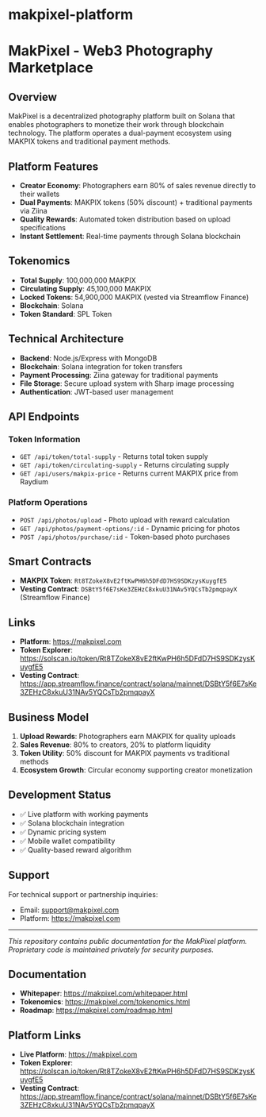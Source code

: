 # makpixel-platform
# MakPixel - Web3 Photography Marketplace

## Overview
MakPixel is a decentralized photography platform built on Solana that enables photographers to monetize their work through blockchain technology. The platform operates a dual-payment ecosystem using MAKPIX tokens and traditional payment methods.

## Platform Features
- **Creator Economy**: Photographers earn 80% of sales revenue directly to their wallets
- **Dual Payments**: MAKPIX tokens (50% discount) + traditional payments via Ziina
- **Quality Rewards**: Automated token distribution based on upload specifications
- **Instant Settlement**: Real-time payments through Solana blockchain

## Tokenomics
- **Total Supply**: 100,000,000 MAKPIX
- **Circulating Supply**: 45,100,000 MAKPIX
- **Locked Tokens**: 54,900,000 MAKPIX (vested via Streamflow Finance)
- **Blockchain**: Solana
- **Token Standard**: SPL Token

## Technical Architecture
- **Backend**: Node.js/Express with MongoDB
- **Blockchain**: Solana integration for token transfers
- **Payment Processing**: Ziina gateway for traditional payments
- **File Storage**: Secure upload system with Sharp image processing
- **Authentication**: JWT-based user management

## API Endpoints
### Token Information
- `GET /api/token/total-supply` - Returns total token supply
- `GET /api/token/circulating-supply` - Returns circulating supply
- `GET /api/users/makpix-price` - Returns current MAKPIX price from Raydium

### Platform Operations
- `POST /api/photos/upload` - Photo upload with reward calculation
- `GET /api/photos/payment-options/:id` - Dynamic pricing for photos
- `POST /api/photos/purchase/:id` - Token-based photo purchases

## Smart Contracts
- **MAKPIX Token**: `Rt8TZokeX8vE2ftKwPH6h5DFdD7HS9SDKzysKuygfE5`
- **Vesting Contract**: `DSBtY5f6E7sKe3ZEHzC8xkuU31NAv5YQCsTb2pmqpayX` (Streamflow Finance)

## Links
- **Platform**: https://makpixel.com
- **Token Explorer**: https://solscan.io/token/Rt8TZokeX8vE2ftKwPH6h5DFdD7HS9SDKzysKuygfE5
- **Vesting Contract**: https://app.streamflow.finance/contract/solana/mainnet/DSBtY5f6E7sKe3ZEHzC8xkuU31NAv5YQCsTb2pmqpayX

## Business Model
1. **Upload Rewards**: Photographers earn MAKPIX for quality uploads
2. **Sales Revenue**: 80% to creators, 20% to platform liquidity
3. **Token Utility**: 50% discount for MAKPIX payments vs traditional methods
4. **Ecosystem Growth**: Circular economy supporting creator monetization

## Development Status
- ✅ Live platform with working payments
- ✅ Solana blockchain integration
- ✅ Dynamic pricing system
- ✅ Mobile wallet compatibility
- ✅ Quality-based reward algorithm

## Support
For technical support or partnership inquiries:
- Email: support@makpixel.com
- Platform: https://makpixel.com

---
*This repository contains public documentation for the MakPixel platform. Proprietary code is maintained privately for security purposes.*
## Documentation

- **Whitepaper**: https://makpixel.com/whitepaper.html
- **Tokenomics**: https://makpixel.com/tokenomics.html  
- **Roadmap**: https://makpixel.com/roadmap.html

## Platform Links
- **Live Platform**: https://makpixel.com
- **Token Explorer**: https://solscan.io/token/Rt8TZokeX8vE2ftKwPH6h5DFdD7HS9SDKzysKuygfE5
- **Vesting Contract**: https://app.streamflow.finance/contract/solana/mainnet/DSBtY5f6E7sKe3ZEHzC8xkuU31NAv5YQCsTb2pmqpayX
